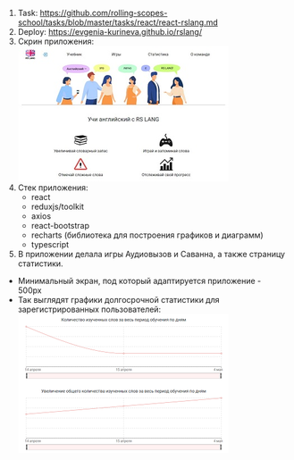 1.  Task: https://github.com/rolling-scopes-school/tasks/blob/master/tasks/react/react-rslang.md
2.  Deploy: https://evgenia-kurineva.github.io/rslang/
3.  Скрин приложения:
  ![screenshot](https://github.com/evgenia-kurineva/rslang/blob/develop/main.jpg?raw=true)
4.  Стек приложения:
     - react
     - reduxjs/toolkit
     - axios
     - react-bootstrap
     - recharts (библиотека для построения графиков и диаграмм)
     - typescript
5. В приложении делала игры Аудиовызов и Саванна, а также страницу статистики.

 * Минимальный экран, под который адаптируется приложение - 500px
 * Так выглядят графики долгосрочной статистики для зарегистрированных пользователей:
  ![screenshot](https://github.com/evgenia-kurineva/rslang/blob/develop/statistics.jpg?raw=true)
